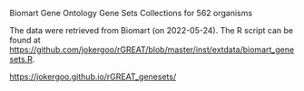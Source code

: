 

Biomart Gene Ontology Gene Sets Collections for 562 organisms


The data were retrieved from Biomart (on 2022-05-24). The R script can be found at https://github.com/jokergoo/rGREAT/blob/master/inst/extdata/biomart_genesets.R.


https://jokergoo.github.io/rGREAT_genesets/
